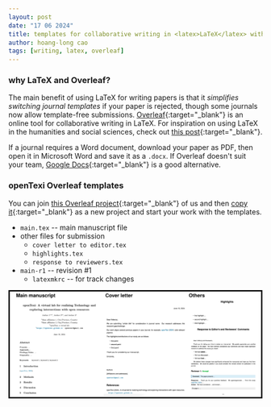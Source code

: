 ```yaml
---
layout: post
date: "17 06 2024"
title: templates for collaborative writing in <latex>LaTeX</latex> with <overleaf>Overleaf</overleaf>
author: hoang-long cao
tags: [writing, latex, overleaf]
---
```


### why <latex>LaTeX</latex> and <overleaf>Overleaf</overleaf>?

The main benefit of using LaTeX for writing papers is that it *simplifies switching journal templates* if your paper is rejected, though some journals now allow template-free submissions. [<overleaf>Overleaf</overleaf>](https://overleaf.com/){:target="_blank"} is an online tool for collaborative writing in LaTeX. For inspiration on using LaTeX in the humanities and social sciences, check out [this post](https://www.overleaf.com/blog/636-guest-blog-post-latex-for-the-humanities){:target="_blank"}.

If a journal requires a Word document, download your paper as PDF, then open it in Microsoft Word and save it as a `.docx`. If Overleaf doesn't suit your team, [Google Docs](https://docs.google.com/){:target="_blank"} is a good alternative.

### openTexi <overleaf>Overleaf</overleaf> templates

You can join [this Overleaf project](https://www.overleaf.com/read/xxshpzxxvfxf#11271f){:target="_blank"}  of us and then [copy it](https://www.overleaf.com/learn/how-to/Copying_a_project){:target="_blank"}  as a new project and start your work with the templates.

- `main.tex` -- main manuscript file
- other files for submission
	- `cover letter to editor.tex`
	- `highlights.tex`
	- `response to reviewers.tex`
- `main-r1` -- revision #1
	- `latexmkrc` -- for track changes

![openTexi overleaf](/images/openTexi-overleaf-templates.svg)

